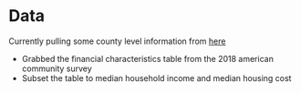 # Data

Currently pulling some county level information from [here](https://data.census.gov/)

- Grabbed the financial characteristics table from the 2018 american community survey 
- Subset the table to median household income and median housing cost 

